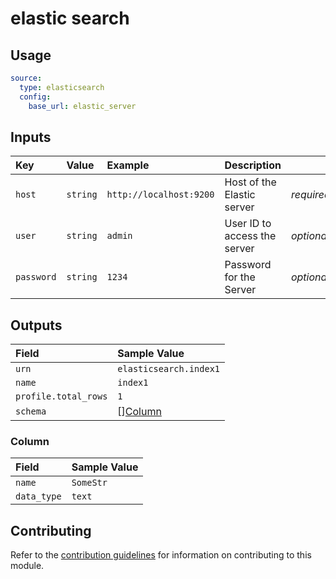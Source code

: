 # elastic search

## Usage

```yaml
source:
  type: elasticsearch
  config:
    base_url: elastic_server
```

## Inputs

| Key | Value | Example | Description |    |
| :-- | :---- | :------ | :---------- | :- |
| `host` | `string` | `http://localhost:9200` | Host of the Elastic server | *required* |
| `user` | `string` | `admin` | User ID to access the server| *optional* |
| `password` | `string` | `1234` | Password for the Server | *optional* |

## Outputs

| Field | Sample Value |
| :---- | :---- |
| `urn` | `elasticsearch.index1` |
| `name` | `index1` |
| `profile.total_rows` | `1` |
| `schema` | [][Column](#column) |

### Column

| Field | Sample Value |
| :---- | :---- |
| `name` | `SomeStr` |
| `data_type` | `text` |

## Contributing

Refer to the [contribution guidelines](../../../docs/contribute/guide.md#adding-a-new-extractor) for information on contributing to this module.
